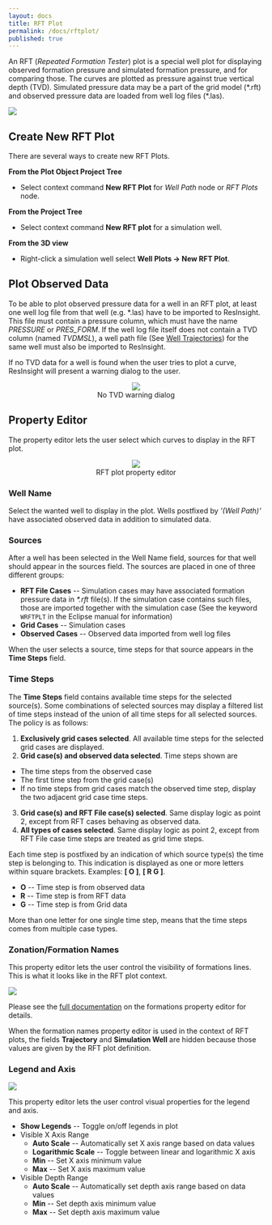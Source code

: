 ```yaml
---
layout: docs
title: RFT Plot
permalink: /docs/rftplot/
published: true
---
```


An RFT (_Repeated Formation Tester_) plot is a special well plot for displaying observed formation pressure and simulated formation pressure, and for comparing those. The curves are plotted as pressure against true vertical depth (TVD). Simulated pressure data may be a part of the grid model (\*.rft) and observed pressure data are loaded from well log files (\*.las).

![]({{site.baseurl}}/images/RftPlot.png)

## Create New RFT Plot
There are several ways to create new RFT Plots.

**From the Plot Object Project Tree**
- Select context command **New RFT Plot** for _Well Path_ node or _RFT Plots_ node.

**From the Project Tree**
- Select context command **New RFT plot** for a simulation well.

**From the 3D view**
- Right-click a simulation well select **Well Plots -> New RFT Plot**.

## Plot Observed Data
To be able to plot observed pressure data for a well in an RFT plot, at least one well log file from that well (e.g. \*.las) have to be imported to ResInsight. This file must contain a pressure column, which must have the name _PRESSURE_ or _PRES_FORM_. If the well log file itself does not contain a TVD column (named _TVDMSL_), a well path file (See [Well Trajectories]({{site.baseurl}}/docs/wellpaths)) for the same well must also be imported to ResInsight.

If no TVD data for a well is found when the user tries to plot a curve, ResInsight will present a warning dialog to the user.

<p align="center">
  <img src="{{site.baseurl}}/images/NoTvdWarningDialog.png"/><br/>
  No TVD warning dialog
</p>

## Property Editor
The property editor lets the user select which curves to display in the RFT plot.

<p align="center">
  <img src="{{site.baseurl}}/images/RftPlotPropertyEditor.png"/><br/>
  RFT plot property editor
</p>

### Well Name
Select the wanted well to display in the plot. Wells postfixed by _'(Well Path)'_ have associated observed data in addition to simulated data.

### Sources
After a well has been selected in the Well Name field, sources for that well should appear in the sources field. The sources are placed in one of three different groups:
- **RFT File Cases** -- Simulation cases may have associated formation pressure data in _\*.rft_ file(s). If the simulation case contains such files, those are imported together with the simulation case (See the keyword `WRFTPLT` in the Eclipse manual for information)
- **Grid Cases** -- Simulation cases
- **Observed Cases** -- Observed data imported from well log files

When the user selects a source, time steps for that source appears in the **Time Steps** field.

### Time Steps
The **Time Steps** field contains available time steps for the selected source(s). Some combinations of selected sources may display a filtered list of time steps instead of the union of all time steps for all selected sources. The policy is as follows:
1. **Exclusively grid cases selected**. All available time steps for the selected grid cases are displayed.
2. **Grid case(s) and observed data selected**. Time steps shown are
  - The time steps from the observed case
  - The first time step from the grid case(s)
  - If no time steps from grid cases match the observed time step, display the two adjacent grid case time steps.
3. **Grid case(s) and RFT File case(s) selected**. Same display logic as point 2, except from RFT cases behaving as observed data.
4. **All types of cases selected**. Same display logic as point 2, except from RFT File case time steps are treated as grid time steps.

Each time step is postfixed by an indication of which source type(s) the time step is belonging to. This indication is displayed as one or more letters within square brackets. Examples: **[ O ]**, **[ R G ]**.
- **O** -- Time step is from observed data
- **R** -- Time step is from RFT data
- **G** -- Time step is from Grid data

More than one letter for one single time step, means that the time steps comes from multiple case types.

### Zonation/Formation Names
This property editor lets the user control the visibility of formations lines. This is what it looks like in the RFT plot context.

![]({{site.baseurl}}/images/RftPltFormationNames.png)

Please see the [full documentation]({{site.baseurl}}/docs/formations) on the formations property editor for details.

<div class="note">
  When the formation names property editor is used in the context of RFT plots, the fields <b>Trajectory</b> and <b>Simulation Well</b> are hidden because those values are given by the RFT plot definition.
</div>

### Legend and Axis
![]({{site.baseurl}}/images/RftLegendAndAxis.png)

This property editor lets the user control visual properties for the legend and axis.
- **Show Legends** -- Toggle on/off legends in plot
- Visible X Axis Range
  - **Auto Scale** -- Automatically set X axis range based on data values
  - **Logarithmic Scale** -- Toggle between linear and logarithmic X axis
  - **Min** -- Set X axis minimum value
  - **Max** -- Set X axis maximum value
- Visible Depth Range
  - **Auto Scale** -- Automatically set depth axis range based on data values
  - **Min** -- Set depth axis minimum value
  - **Max** -- Set depth axis maximum value
